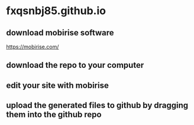 # fxqsnbj85.github.io

## download mobirise software

https://mobirise.com/

## download the repo to your computer

## edit your site with mobirise 

## upload the generated files to github by dragging them into the github repo
